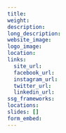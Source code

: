 ```yaml
---
title: 
weight: 
description:
long_description:
website_image: 
logo_image: 
location: 
links:
  site_url: 
  facebook_url:
  instagram_url:
  twitter_url:
  linkedin_url:
ssg_frameworks:
locations:
slides: []
form_embed:
---
```

